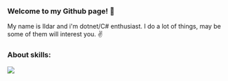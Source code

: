 ### Welcome to my Github page! 👋

My name is Ildar and i'm dotnet/C# enthusiast. I do a lot of things, may be some of them will interest you. ✌️

### About skills:
<img src="https://img.shields.io/badge/sharp-99CC00?logo=Sharp&logoColor=white&style=for-the-badge&logo=appveyor" />
